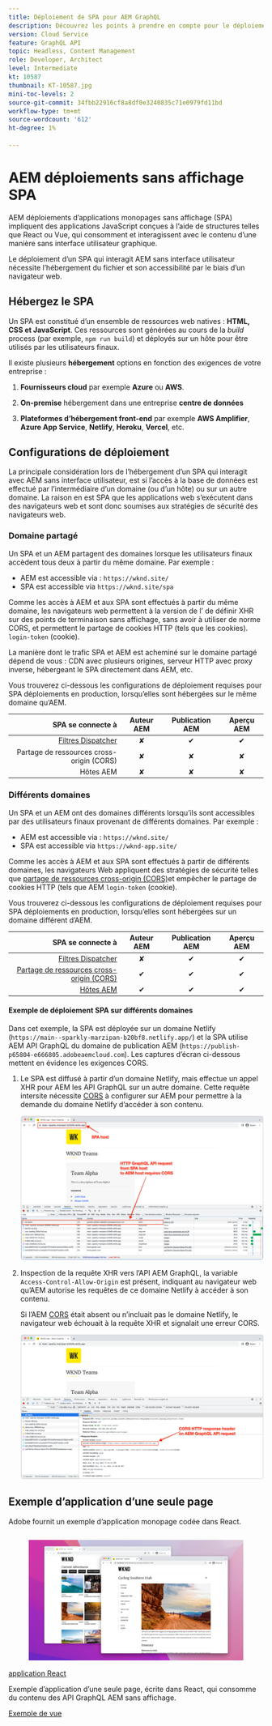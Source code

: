 ```yaml
---
title: Déploiement de SPA pour AEM GraphQL
description: Découvrez les points à prendre en compte pour le déploiement d’applications d’une seule page (SPA) AEM déploiements sans affichage.
version: Cloud Service
feature: GraphQL API
topic: Headless, Content Management
role: Developer, Architect
level: Intermediate
kt: 10587
thumbnail: KT-10587.jpg
mini-toc-levels: 2
source-git-commit: 34fbb22916cf8a8df0e3240835c71e0979fd11bd
workflow-type: tm+mt
source-wordcount: '612'
ht-degree: 1%

---
```



# AEM déploiements sans affichage SPA


AEM déploiements d’applications monopages sans affichage (SPA) impliquent des applications JavaScript conçues à l’aide de structures telles que React ou Vue, qui consomment et interagissent avec le contenu d’une manière sans interface utilisateur graphique.

Le déploiement d’un SPA qui interagit AEM sans interface utilisateur nécessite l’hébergement du fichier et son accessibilité par le biais d’un navigateur web.

## Hébergez le SPA

Un SPA est constitué d’un ensemble de ressources web natives : **HTML, CSS et JavaScript**. Ces ressources sont générées au cours de la _build_ process (par exemple, `npm run build`) et déployés sur un hôte pour être utilisés par les utilisateurs finaux.

Il existe plusieurs **hébergement** options en fonction des exigences de votre entreprise :

1. **Fournisseurs cloud** par exemple **Azure** ou **AWS**.

2. **On-premise** hébergement dans une entreprise **centre de données**

3. **Plateformes d’hébergement front-end** par exemple **AWS Amplifier**, **Azure App Service**, **Netlify**, **Heroku**, **Vercel**, etc.

## Configurations de déploiement

La principale considération lors de l’hébergement d’un SPA qui interagit avec AEM sans interface utilisateur, est si l’accès à la base de données est effectué par l’intermédiaire d’un domaine (ou d’un hôte)  ou sur un autre domaine.  La raison en est SPA que les applications web s’exécutent dans des navigateurs web et sont donc soumises aux stratégies de sécurité des navigateurs web.

### Domaine partagé

Un SPA et un AEM partagent des domaines lorsque les utilisateurs finaux accèdent tous deux à partir du même domaine. Par exemple :

+ AEM est accessible via : `https://wknd.site/`
+ SPA est accessible via `https://wknd.site/spa`

Comme les accès à AEM et aux SPA sont effectués à partir du même domaine, les navigateurs web permettent à la version de l’ de définir XHR sur des points de terminaison sans affichage, sans avoir à utiliser de norme CORS, et permettent le partage de cookies HTTP (tels que les cookies). `login-token` (cookie).

La manière dont le trafic SPA et AEM est acheminé sur le domaine partagé dépend de vous : CDN avec plusieurs origines, serveur HTTP avec proxy inverse, hébergeant le SPA directement dans AEM, etc.

Vous trouverez ci-dessous les configurations de déploiement requises pour SPA déploiements en production, lorsqu’elles sont hébergées sur le même domaine qu’AEM.

| SPA se connecte à | Auteur AEM | Publication AEM | Aperçu AEM |
|---------------------------------------------------:|:----------:|:-----------:|:-----------:|
| [Filtres Dispatcher](./configurations/dispatcher-filters.md) | ✘ | ✔ | ✔ |
| Partage de ressources cross-origin (CORS) | ✘ | ✘ | ✘ |
| Hôtes AEM | ✘ | ✘ | ✘ |

### Différents domaines

Un SPA et un AEM ont des domaines différents lorsqu’ils sont accessibles par des utilisateurs finaux provenant de différents domaines. Par exemple :

+ AEM est accessible via : `https://wknd.site/`
+ SPA est accessible via `https://wknd-app.site/`

Comme les accès à AEM et aux SPA sont effectués à partir de différents domaines, les navigateurs Web appliquent des stratégies de sécurité telles que [partage de ressources cross-origin (CORS)](./configurations/cors.md)et empêcher le partage de cookies HTTP (tels que AEM `login-token` (cookie).

Vous trouverez ci-dessous les configurations de déploiement requises pour SPA déploiements en production, lorsqu’elles sont hébergées sur un domaine différent d’AEM.

| SPA se connecte à | Auteur AEM | Publication AEM | Aperçu AEM |
|---------------------------------------------------:|:----------:|:-----------:|:-----------:|
| [Filtres Dispatcher](./configurations/dispatcher-filters.md) | ✘ | ✔ | ✔ |
| [Partage de ressources cross-origin (CORS)](./configurations/cors.md) | ✔ | ✔ | ✔ |
| [Hôtes AEM](./configurations/aem-hosts.md) | ✔ | ✔ | ✔ |

#### Exemple de déploiement SPA sur différents domaines

Dans cet exemple, la SPA est déployée sur un domaine Netlify (`https://main--sparkly-marzipan-b20bf8.netlify.app/`) et la SPA utilise AEM API GraphQL du domaine de publication AEM (`https://publish-p65804-e666805.adobeaemcloud.com`). Les captures d’écran ci-dessous mettent en évidence les exigences CORS.

1. Le SPA est diffusé à partir d’un domaine Netlify, mais effectue un appel XHR pour AEM les API GraphQL sur un autre domaine. Cette requête intersite nécessite [CORS](./configurations/cors.md) à configurer sur AEM pour permettre à la demande du domaine Netlify d’accéder à son contenu.

   ![Requête SPA diffusée à partir des hôtes SPA et AEM ](assets/spa/cors-requirement.png)

2. Inspection de la requête XHR vers l’API AEM GraphQL, la variable `Access-Control-Allow-Origin` est présent, indiquant au navigateur web qu’AEM autorise les requêtes de ce domaine Netlify à accéder à son contenu.

   Si l’AEM [CORS](./configurations/cors.md) était absent ou n’incluait pas le domaine Netlify, le navigateur web échouait à la requête XHR et signalait une erreur CORS.

   ![API d’en-tête de réponse CORS AEM GraphQL](assets/spa/cors-response-headers.png)

## Exemple d’application d’une seule page

Adobe fournit un exemple d’application monopage codée dans React.

<div class="columns is-multiline">
<!-- React app -->
<div class="column is-half-tablet is-half-desktop is-one-third-widescreen" aria-label="React app" tabindex="0">
   <div class="card">
       <div class="card-image">
           <figure class="image is-16by9">
               <a href="../example-apps/react-app.md" title="application React" tabindex="-1">
                   <img class="is-bordered-r-small" src="../example-apps/assets/react-app/react-app-card.png" alt="application React">
               </a>
           </figure>
       </div>
       <div class="card-content is-padded-small">
           <div class="content">
               <p class="headline is-size-6 has-text-weight-bold"><a href="../example-apps/react-app.md" title="application React">application React</a></p>
               <p class="is-size-6">Exemple d’application d’une seule page, écrite dans React, qui consomme du contenu des API GraphQL AEM sans affichage.</p>
               <a href="../example-apps/react-app.md" class="spectrum-Button spectrum-Button--outline spectrum-Button--primary spectrum-Button--sizeM">
                   <span class="spectrum-Button-label has-no-wrap has-text-weight-bold">Exemple de vue</span>
               </a>
           </div>
       </div>
   </div>
</div>
</div>
